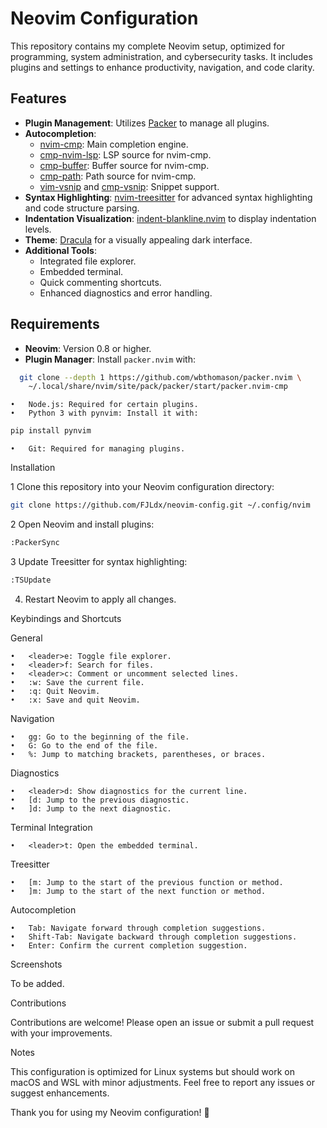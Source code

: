 # Neovim Configuration

This repository contains my complete Neovim setup, optimized for programming, system administration, and cybersecurity tasks. It includes plugins and settings to enhance productivity, navigation, and code clarity.

## Features

- **Plugin Management**: Utilizes [Packer](https://github.com/wbthomason/packer.nvim) to manage all plugins.
- **Autocompletion**:
  - [nvim-cmp](https://github.com/hrsh7th/nvim-cmp): Main completion engine.
  - [cmp-nvim-lsp](https://github.com/hrsh7th/cmp-nvim-lsp): LSP source for nvim-cmp.
  - [cmp-buffer](https://github.com/hrsh7th/cmp-buffer): Buffer source for nvim-cmp.
  - [cmp-path](https://github.com/hrsh7th/cmp-path): Path source for nvim-cmp.
  - [vim-vsnip](https://github.com/hrsh7th/vim-vsnip) and [cmp-vsnip](https://github.com/hrsh7th/cmp-vsnip): Snippet support.
- **Syntax Highlighting**: [nvim-treesitter](https://github.com/nvim-treesitter/nvim-treesitter) for advanced syntax highlighting and code structure parsing.
- **Indentation Visualization**: [indent-blankline.nvim](https://github.com/lukas-reineke/indent-blankline.nvim) to display indentation levels.
- **Theme**: [Dracula](https://github.com/dracula/vim) for a visually appealing dark interface.
- **Additional Tools**:
  - Integrated file explorer.
  - Embedded terminal.
  - Quick commenting shortcuts.
  - Enhanced diagnostics and error handling.

## Requirements

- **Neovim**: Version 0.8 or higher.
- **Plugin Manager**: Install `packer.nvim` with:
```bash
  git clone --depth 1 https://github.com/wbthomason/packer.nvim \
    ~/.local/share/nvim/site/pack/packer/start/packer.nvim-cmp
```
	•	Node.js: Required for certain plugins.
	•	Python 3 with pynvim: Install it with:

```bash
pip install pynvim
```
	•	Git: Required for managing plugins.

Installation

1	Clone this repository into your Neovim configuration directory:
```bash
git clone https://github.com/FJLdx/neovim-config.git ~/.config/nvim
```

2   Open Neovim and install plugins:

```bash
:PackerSync
```

3	Update Treesitter for syntax highlighting:

```bash
:TSUpdate
```
4.	Restart Neovim to apply all changes.

Keybindings and Shortcuts

General

    •	<leader>e: Toggle file explorer.
	•	<leader>f: Search for files.
	•	<leader>c: Comment or uncomment selected lines.
	•	:w: Save the current file.
	•	:q: Quit Neovim.
	•	:x: Save and quit Neovim.

Navigation

	•	gg: Go to the beginning of the file.
	•	G: Go to the end of the file.
	•	%: Jump to matching brackets, parentheses, or braces.

Diagnostics

	•	<leader>d: Show diagnostics for the current line.
	•	[d: Jump to the previous diagnostic.
	•	]d: Jump to the next diagnostic.

Terminal Integration

	•	<leader>t: Open the embedded terminal.

Treesitter

	•	[m: Jump to the start of the previous function or method.
	•	]m: Jump to the start of the next function or method.

Autocompletion

	•	Tab: Navigate forward through completion suggestions.
	•	Shift-Tab: Navigate backward through completion suggestions.
	•	Enter: Confirm the current completion suggestion.

Screenshots

To be added.

Contributions

Contributions are welcome! Please open an issue or submit a pull request with your improvements.

Notes

This configuration is optimized for Linux systems but should work on macOS and WSL with minor adjustments. Feel free to report any issues or suggest enhancements.

Thank you for using my Neovim configuration! 🎉
